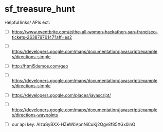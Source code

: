 # sf_treasure_hunt

Helpful links/ APIs ect:
- [ ] https://www.eventbrite.com/e/the-all-women-hackathon-san-francisco-tickets-26387976147?aff=es2
- [ ] https://developers.google.com/maps/documentation/javascript/examples/directions-simple
- [ ] http://html5demos.com/geo
- [ ] https://developers.google.com/maps/documentation/javascript/examples/directions-simple
- [ ] https://developers.google.com/places/javascript/
- [ ] https://developers.google.com/maps/documentation/javascript/examples/directions-waypoints

- [ ] our api key: AIzaSyBXX-HZeWbVpnNiCuKj2Qgv8f85XGx0inQ
